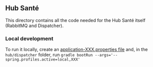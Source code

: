 ## Hub Santé
This directory contains all the code needed for the Hub Santé itself (RabbitMQ and Dispatcher).

### Local development
To run it locally, create an [application-XXX.properties file](dispatcher/src/main/resources/application-rfo.properties) and, in the `hub/dispatcher` folder, run `gradle bootRun --args='--spring.profiles.active=local,XXX'`
